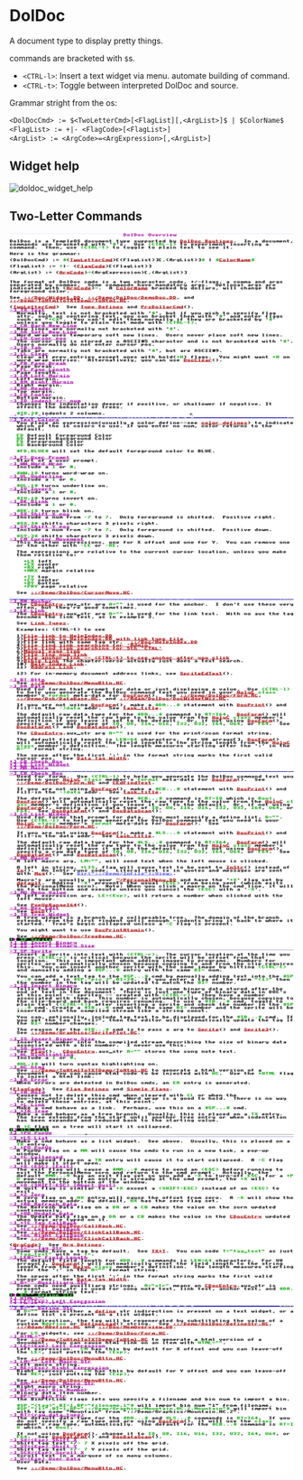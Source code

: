 # DolDoc
A document type to display pretty things.

commands are bracketed with `$`s.
- `<CTRL-l>`: Insert a text widget via menu. automate building of command.
- `<CTRL-t>`: Toggle between interpreted DolDoc and source.

Grammar stright from the os:
```
<DolDocCmd> := $<TwoLetterCmd>[<FlagList][,<ArgList>]$ | $ColorName$
<FlagList> := +|- <FlagCode>[<FlagList>]
<ArgList> := <ArgCode>=<ArgExpression>[,<ArgList>]
```

## Widget help

![doldoc_widget_help](/images/doldoc_widget_help.PNG "Help for the doldoc widget")     

## Two-Letter Commands

![DolDoc_01](/images/DolDoc_01.PNG "Help for the DolDoc Two-Letter Commands")
![DolDoc_02](/images/DolDoc_02.PNG "Help for the DolDoc Two-Letter Commands")
![DolDoc_03](/images/DolDoc_03.PNG "Help for the DolDoc Two-Letter Commands")
![DolDoc_04](/images/DolDoc_04.PNG "Help for the DolDoc Two-Letter Commands")
![DolDoc_05](/images/DolDoc_05.PNG "Help for the DolDoc Two-Letter Commands")
![DolDoc_06](/images/DolDoc_06.PNG "Help for the DolDoc Two-Letter Commands")
![DolDoc_07](/images/DolDoc_07.PNG "Help for the DolDoc Two-Letter Commands")